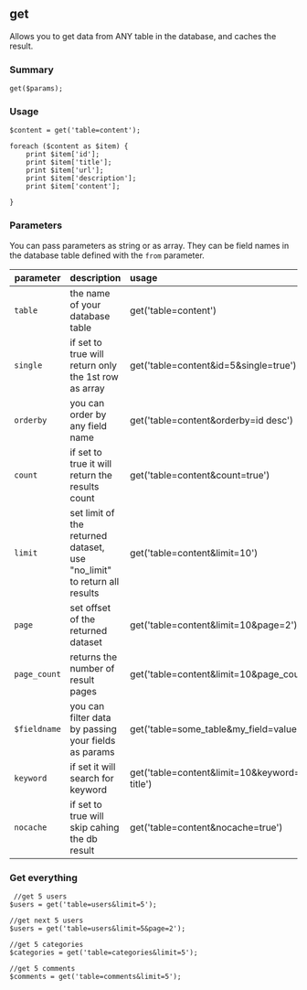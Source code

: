 ## get

Allows you to get data from ANY table in the database, and caches the result.

### Summary

    get($params);

### Usage

    $content = get('table=content');

    foreach ($content as $item) {
        print $item['id'];
        print $item['title'];
        print $item['url'];
        print $item['description'];
        print $item['content'];

    } 

### Parameters

You can pass parameters as string or as array. They can be field names in the database table defined with the `from` parameter.

| parameter            | description        |   usage        |
| -------------  |:-------------|:-------------|
| `table`            |  the name of your database table	 |  get('table=content') |
| `single`            |  if set to true will return only the 1st row as array	 | get('table=content&id=5&single=true') |
| `orderby`            | you can order by any field name		 |  get('table=content&orderby=id desc') |
| `count`            | if set to true it will return the results count		 |  get('table=content&count=true') |
| `limit`            | set limit of the returned dataset, use "no_limit" to return all results			 |  get('table=content&limit=10') |
| `page`            | set offset of the returned dataset				 |  get('table=content&limit=10&page=2') |
| `page_count`            | returns the number of result pages				 |  get('table=content&limit=10&page_count=true') |
| `$fieldname`            | you can filter data by passing your fields as params	|  get('table=some_table&my_field=value') |
| `keyword`            | if set it will search for keyword		| get('table=content&limit=10&keyword=my title') |
| `nocache`            |  if set to true will skip cahing the db result		| get('table=content&nocache=true') |



 
### Get everything

     //get 5 users
    $users = get('table=users&limit=5');

    //get next 5 users
    $users = get('table=users&limit=5&page=2');

    //get 5 categories
    $categories = get('table=categories&limit=5');

    //get 5 comments
    $comments = get('table=comments&limit=5');

 